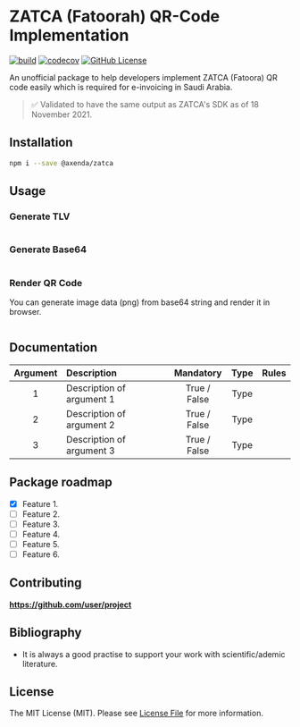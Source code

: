 # ZATCA (Fatoorah) QR-Code Implementation

[![build](https://travis-ci.org/user/project.svg?branch=master)](https://travis-ci.org/user/project)
[![codecov](https://codecov.io/gh/axenda/zatca/branch/main/graph/badge.svg?token=T52NJXGE0O)](https://codecov.io/gh/axenda/zatca)
[![GitHub License](https://img.shields.io/badge/license-MIT-blue.svg)](https://raw.githubusercontent.com/user/project/master/LICENSE)

An unofficial package to help developers implement ZATCA (Fatoora) QR code easily which is required for e-invoicing in
Saudi Arabia.

> ✅ Validated to have the same output as ZATCA's SDK as of 18 November 2021.

## Installation

```bash
npm i --save @axenda/zatca
```

## Usage

### Generate TLV

```typescript
```

### Generate Base64

```typescript
```

### Render QR Code

You can generate image data (png) from base64 string and render it in browser.

```typescript
```

## Documentation

| Argument      | Description                                                                      | Mandatory      | Type                    |  Rules                                                                                                     |
|:-------------:|:---------------------------------------------------------------------------------|:--------------:|:-----------------------:|:----------------------------------------------------------------------------------------------------------:|
| 1             | Description of argument 1                                                        | True / False   | Type                    |                                                                                                            | 
| 2             | Description of argument 2                                                        | True / False   | Type                    |                                                                                                            | 
| 3             | Description of argument 3                                                        | True / False   | Type                    |                                                                                                            | 

## Package roadmap

-   [x] Feature 1.
-   [ ] Feature 2.
-   [ ] Feature 3.
-   [ ] Feature 4.
-   [ ] Feature 5.
-   [ ] Feature 6.

## Contributing

**https://github.com/user/project**

## Bibliography

- It is always a good practise to support your work with scientific/ademic literature.

## License

The MIT License (MIT). Please see [License File](LICENSE.md) for more information.
